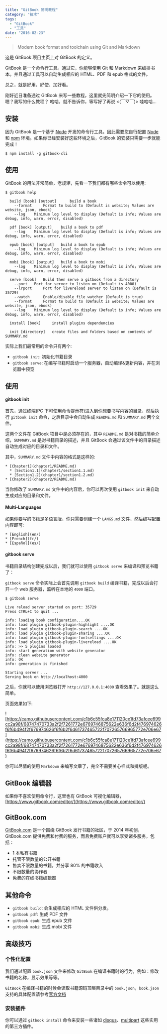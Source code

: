 ```yaml
---
title: "GitBook 简明教程"
category: "技术"
tags:
  - "GitBook"
  - "工具"
date: "2016-02-23"
---
```

> Modern book format and toolchain using Git and Markdown

这是 GitBook 项目主页上对 GitBook 的定义。

GitBook 是一个命令行工具。通过它，你能够使用 Git 和 Markdown 来编排书本。并且通过工具可以自动生成相应的 HTML、PDF 和 epub 格式的文件。

总之，就是好用，好使，加好看。

<!-- more -->

刚好近日准备通过 GitBook 来写一些教程，这里就先简明介绍一下它的使用。嗯？我写的什么教程？ 哈哈，就不告诉你，等写好了再说 <(￣▽￣)> 哇哈哈…

## 安装

因为 GitBook 是一个基于 [Node](http://nodejs.org/) 开发的命令行工具。因此需要您自行配置 [Node](http://nodejs.org/) 和 [npm](https://www.npmjs.com/package/npm) 环境。如果你已经安装好这些环境之后，GitBook 的安装只需要一步就能完成！

```
$ npm install -g gitbook-cli
```

## 使用

GitBook 的用法非常简单，老规矩，先看一下我们都有哪些命令可以使用:

```
$ gitbook help

  build [book] [output] 	 build a book
    --format 	 Format to build to (Default is website; Values are website, json, ebook)
    --log 	 Minimum log level to display (Default is info; Values are debug, info, warn, error, disabled)

  pdf [book] [output] 	 build a book to pdf
    --log 	 Minimum log level to display (Default is info; Values are debug, info, warn, error, disabled)

  epub [book] [output] 	 build a book to epub
    --log 	 Minimum log level to display (Default is info; Values are debug, info, warn, error, disabled)

  mobi [book] [output] 	 build a book to mobi
    --log 	 Minimum log level to display (Default is info; Values are debug, info, warn, error, disabled)

  serve [book] 	 Build then serve a gitbook from a directory
    --port 	 Port for server to listen on (Default is 4000)
    --lrport 	 Port for livereload server to listen on (Default is 35729)
    --watch 	 Enable/disable file watcher (Default is true)
    --format 	 Format to build to (Default is website; Values are website, json, ebook)
    --log 	 Minimum log level to display (Default is info; Values are debug, info, warn, error, disabled)

  install [book] 	 install plugins dependencies

  init [directory] 	 create files and folders based on contents of SUMMARY.md
```

实际上我们最常用的命令只有两个:

* `gitbook init`: 初始化书籍目录
* `gitbook serve`: 在编写书籍时启动一个服务器，自动编译&更新内容，并在浏览器中预览

## 使用

#### gitbook init

首先，通过终端(PC 下可使用命令提示符)进入到你想要书写内容的目录，然后执行 `gitbook init` 命令，之后目录中会自动生成 `README.md` 和 `SUMMARY.md` 两个文件。

这两个文件在 GitBook 项目中是必须存在的，其中 `README.md` 是对书籍的简单介绍，`SUMMARY.md` 是对书籍目录的描述，并且 GitBook 会通过该文件中的目录描述自动生成对应的目录和文件。

其中，`SUMMARY.md` 文件中内容的格式是这样的:

```
* [Chapter1](chapter1/README.md)
  * [Section1.1](chapter1/section1.1.md)
  * [Section1.2](chapter1/section1.2.md)
* [Chapter2](chapter2/README.md)
```

当你修改了 `SUMMARY.md` 文件中的内容后，你可以再次使用 `gitbook init` 来自动生成对应的目录和文件。

#### Multi-Languages

如果你要写的书籍是多语言版，你只需要创建一个 `LANGS.md` 文件，然后编写配置内容即可:

```
* [English](en/)
* [French](fr/)
* [Español](es/)
```

#### gitbook serve

书籍目录结构创建完成以后，我们就可以使用 `gitbook serve` 来编译和预览书籍了：

`gitbook serve` 命令实际上会首先调用 `gitbook build` 编译书籍，完成以后会打开一个 web 服务器，监听在本地的 `4000` 端口。

```
$ gitbook serve

Live reload server started on port: 35729
Press CTRL+C to quit ...

info: loading book configuration....OK
info: load plugin gitbook-plugin-highlight ....OK
info: load plugin gitbook-plugin-search ....OK
info: load plugin gitbook-plugin-sharing ....OK
info: load plugin gitbook-plugin-fontsettings ....OK
info: load plugin gitbook-plugin-livereload ....OK
info: >> 5 plugins loaded
info: start generation with website generator
info: clean website generator
info: OK
info: generation is finished

Starting server ...
Serving book on http://localhost:4000
```

之后，你就可以使用浏览器打开 `http://127.0.0.1:4000` 查看效果了。就是这么简单。

页面效果如下:

![https://camo.githubusercontent.com/c1b6c55fca8e171120ce1fd73afcee699cc2a98f/68747470733a2f2f7261772e6769746875622e636f6d2f476974626f6f6b494f2f676974626f6f6b2f6d61737465722f707265766965772e706e67](https://camo.githubusercontent.com/c1b6c55fca8e171120ce1fd73afcee699cc2a98f/68747470733a2f2f7261772e6769746875622e636f6d2f476974626f6f6b494f2f676974626f6f6b2f6d61737465722f707265766965772e706e67)

你可以尽情的使用 `Markdown` 来编写文章了，完全不需要关心样式和排版呢。

## GitBook 编辑器

如果你不喜欢使用命令行，这里也有 GitBook 可视化编辑器，[https://www.gitbook.com/editor/](https://www.gitbook.com/editor/)

## GitBook.com

[GitBook.com](https://www.gitbook.com/) 是一个围绕 GitBook 发行书籍的社区，于 2014 年初创，GitBook.com 提供免费和付费的服务，而且免费账户就可以享受诸多服务，包括：

* 1 本私有书籍
* 托管不限数量的公开书籍
* 售卖不限数量的书籍，并分享 80% 的书籍收入
* 不限数量的协作者
* 免费的在线书籍编辑器

## 其他命令

* `gitbook build`: 会生成相应的 HTML 文件供分发。
* `gitbook pdf`: 生成 PDF 文件
* `gitbook epub`: 生成 epub 文件
* `gitbook mobi`: 生成 mobi 文件

## 高级技巧

### 个性化配置

我们通过配置 `book.json` 文件来修改 `GitBook` 在编译书籍时的行为，例如：修改书籍的名称，显示效果等等。

`GitBook` 在编译书籍的时候会读取书籍源码顶层目录中的 `book.json`，`book.json` 支持的具体配置请参考[官方文档](http://help.gitbook.com/format/configuration.html)

### 安装插件

你可以通过 `gitbook install` 命令来安装一些诸如 [disqus](https://github.com/GitbookIO/plugin-disqus)、[multipart](https://github.com/citizenmatt/gitbook-plugin-multipart) 这些实用的第三方插件。
